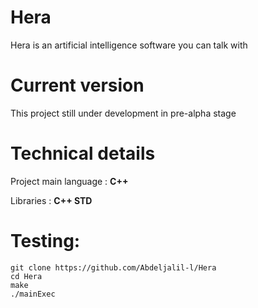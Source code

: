 Hera
====
Hera is an artificial intelligence software you can talk with

Current version
===
This project still under development in pre-alpha stage

Technical details
===
Project main language : **C++** 

Libraries : **C++ STD**

Testing:
====

    git clone https://github.com/Abdeljalil-l/Hera
    cd Hera
    make
    ./mainExec

